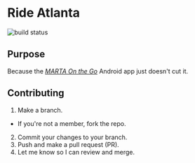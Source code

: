 # Ride Atlanta

![build status](https://travis-ci.org/FaytxZen/rideatlanta.svg?branch=master)

## Purpose
Because the *[MARTA On the Go](http://www.itsmarta.com/)* Android app just doesn't cut it.


## Contributing

1. Make a branch.
  * If you're not a member, fork the repo.
2. Commit your changes to your branch.
3. Push and make a pull request (PR).
4. Let me know so I can review and merge.